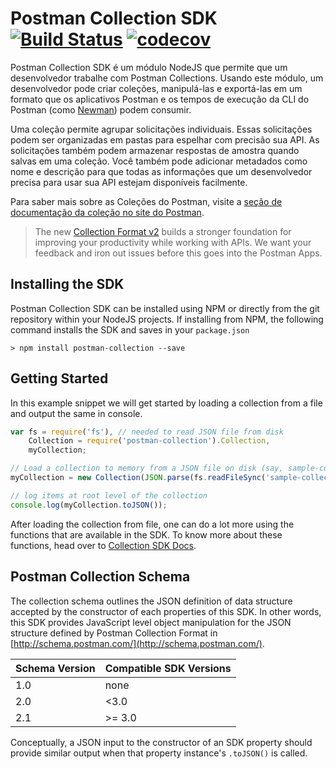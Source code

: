 # Postman Collection SDK [![Build Status](https://travis-ci.com/postmanlabs/postman-collection.svg?branch=develop)](https://travis-ci.com/postmanlabs/postman-collection) [![codecov](https://codecov.io/gh/postmanlabs/postman-collection/branch/develop/graph/badge.svg)](https://codecov.io/gh/postmanlabs/postman-collection)

Postman Collection SDK é um módulo NodeJS que permite que um desenvolvedor trabalhe com Postman Collections. Usando este módulo, um desenvolvedor pode criar coleções, manipulá-las e exportá-las em um formato que os aplicativos Postman e os tempos de execução da CLI do Postman (como [Newman](https://github.com/postmanlabs/newman)) podem consumir.

Uma coleção permite agrupar solicitações individuais. Essas solicitações podem ser organizadas em pastas para espelhar com precisão sua API. As solicitações também podem armazenar respostas de amostra quando salvas em uma coleção. Você também pode adicionar metadados como nome e descrição para que todas as informações que um desenvolvedor precisa para usar sua API estejam disponíveis facilmente.

Para saber mais sobre as Coleções do Postman, visite a [seção de documentação da coleção no site do Postman](https://www.getpostman.com/collection).

> The new [Collection Format v2](http://blog.getpostman.com/2015/06/05/travelogue-of-postman-collection-format-v2/)
> builds a stronger foundation for improving your productivity while working with APIs. We want your feedback and iron
> out issues before this goes into the Postman Apps.

## Installing the SDK

Postman Collection SDK can be installed using NPM or directly from the git repository within your NodeJS projects. If
installing from NPM, the following command installs the SDK and saves in your `package.json`

```terminal
> npm install postman-collection --save
```


## Getting Started

In this example snippet we will get started by loading a collection from a file and output the same in console.

```javascript
var fs = require('fs'), // needed to read JSON file from disk
	Collection = require('postman-collection').Collection,
	myCollection;

// Load a collection to memory from a JSON file on disk (say, sample-collection.json)
myCollection = new Collection(JSON.parse(fs.readFileSync('sample-collection.json').toString()));

// log items at root level of the collection
console.log(myCollection.toJSON());
```

After loading the collection from file, one can do a lot more using the functions that are available in the SDK. To know
more about these functions, head over to
[Collection SDK Docs](http://www.postmanlabs.com/postman-collection).

## Postman Collection Schema

The collection schema outlines the JSON definition of data structure accepted by the constructor of each properties of
this SDK. In other words, this SDK provides JavaScript level object manipulation for the JSON structure defined by
Postman Collection Format in [http://schema.postman.com/](http://schema.postman.com/).

| Schema Version | Compatible SDK Versions |
|----------------|-------------------------|
| 1.0            | none                    |
| 2.0            | <3.0                    |
| 2.1            | >= 3.0                  |

Conceptually, a JSON input to the constructor of an SDK property should provide similar output when that property
instance's `.toJSON()` is called.
